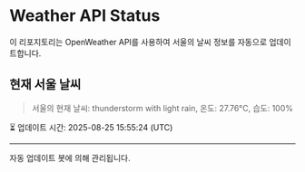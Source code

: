 
# Weather API Status

이 리포지토리는 OpenWeather API를 사용하여 서울의 날씨 정보를 자동으로 업데이트합니다.

## 현재 서울 날씨
> 서울의 현재 날씨: thunderstorm with light rain, 온도: 27.76°C, 습도: 100%

⏳ 업데이트 시간: 2025-08-25 15:55:24 (UTC)

---
자동 업데이트 봇에 의해 관리됩니다.
